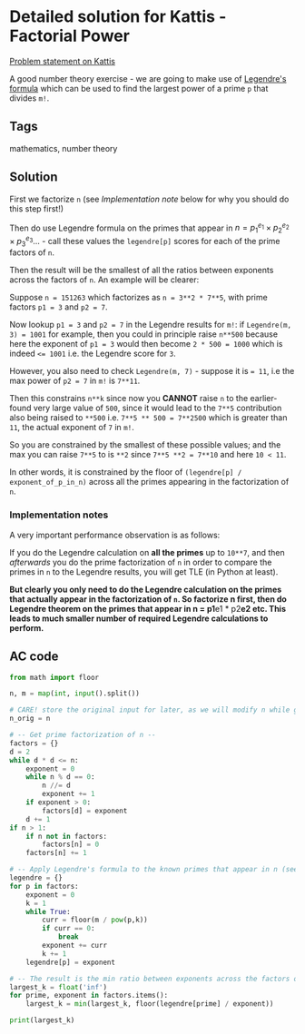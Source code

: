 # Detailed solution for Kattis - Factorial Power

[Problem statement on Kattis](https://open.kattis.com/problems/factorialpower)

A good number theory exercise - we are going to make use of [Legendre's formula](https://en.wikipedia.org/wiki/Legendre%27s_formula) which can be used to find the largest power of a prime `p` that divides `m!`.

## Tags

mathematics, number theory

## Solution

First we factorize `n` (see *Implementation note* below for why you should do this step first!)

Then do use Legendre formula on the primes that appear in $`n = p_{1}^{e_{1}} \times p_{2}^{e_{2}} \times p_{3}^{e_{3}} ...`$ - call these values the `legendre[p]` scores for each of the prime factors of `n`.

Then the result will be the smallest of all the ratios between exponents across the factors of `n`. An example will be clearer:

Suppose `n = 151263` which factorizes as `n = 3**2 * 7**5`, with prime factors `p1 = 3` and `p2 = 7`.

Now lookup `p1 = 3` and `p2 = 7` in the Legendre results for `m!`: if `Legendre(m, 3) = 1001` for example, then you could in principle raise `n**500` because here the exponent of `p1 = 3` would then become `2 * 500 = 1000` which is indeed `<= 1001` i.e. the Legendre score for `3`.

However, you also need to check `Legendre(m, 7)` - suppose it is `= 11`, i.e the max power of `p2 = 7` in `m!` is `7**11`.

Then this constrains `n**k` since now you **CANNOT** raise `n` to the earlier-found very large value of `500`, since it would lead to the `7**5` contribution also being raised to `**500` i.e. `7**5 ** 500 = 7**2500` which is greater than `11`, the actual exponent of `7` in `m!`.

So you are constrained by the smallest of these possible values; and the max you can raise `7**5` to is `**2` since `7**5 **2 = 7**10` and here `10 < 11`.

In other words, it is constrained by the floor of `(legendre[p] / exponent_of_p_in_n)` across all the primes appearing in the factorization of `n`.

### Implementation notes

A very important performance observation is as follows:

If you do the Legendre calculation on **all the primes** up to `10**7`, and then *afterwards* you do the prime factorization of `n` in order to compare the primes in `n` to the Legendre results, you will get TLE (in Python at least).

**But clearly you only need to do the Legendre calculation on the primes that actually appear in the factorization of `n`. So factorize n first, then do Legendre theorem on the primes that appear in n = p1**e1 * p2**e2 etc. This leads to much smaller number of required Legendre calculations to perform.**


## AC code

```python
from math import floor

n, m = map(int, input().split())

# CARE! store the original input for later, as we will modify n while getting its prime factorization
n_orig = n

# -- Get prime factorization of n --
factors = {}
d = 2
while d * d <= n:
    exponent = 0
    while n % d == 0:
        n //= d
        exponent += 1
    if exponent > 0:
        factors[d] = exponent
    d += 1
if n > 1:
    if n not in factors:
        factors[n] = 0
    factors[n] += 1

# -- Apply Legendre's formula to the known primes that appear in n (see Implementation note above) --
legendre = {}
for p in factors:
    exponent = 0
    k = 1
    while True:
        curr = floor(m / pow(p,k))
        if curr == 0:
            break
        exponent += curr
        k += 1
    legendre[p] = exponent

# -- The result is the min ratio between exponents across the factors of n --
largest_k = float('inf')
for prime, exponent in factors.items():
	largest_k = min(largest_k, floor(legendre[prime] / exponent))

print(largest_k)
```

